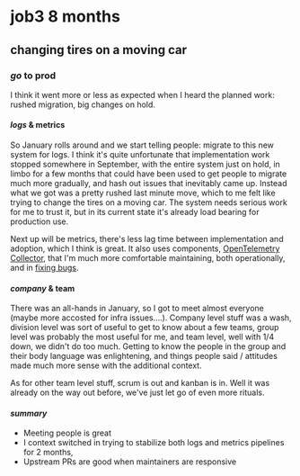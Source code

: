 # job3 8 months

## changing tires on a moving car

### _go_ to prod

I think it went more or less as expected when I heard the planned work:
rushed migration,
big changes on hold.

#### _logs_ & metrics

So January rolls around and we start telling people:
migrate to this new system for logs.
I think it's quite unfortunate that implementation work stopped somewhere in September,
with the entire system just on hold,
in limbo for a few months that could have been used to get people to migrate much more gradually,
and hash out issues that inevitably came up.
Instead what we got was a pretty rushed last minute move,
which to me felt like trying to change the tires on a moving car.
The system needs serious work for me to trust it,
but in its current state it's already load bearing for production use.

Next up will be metrics,
there's less lag time between implementation and adoption,
which I think is great.
It also uses components, [OpenTelemetry Collector],
that I'm much more comfortable maintaining,
both operationally, and in [fixing bugs].

#### _company_ & team

There was an all-hands in January,
so I got to meet almost everyone
(maybe more accosted for infra issues....).
Company level stuff was a wash,
division level was sort of useful to get to know about a few teams,
group level was probably the most useful for me,
and team level, well with 1/4 down, we didn't do too much.
Getting to know the people in the group and their body language was enlightening,
and things people said / attitudes made much more sense with the additional context.

As for other team level stuff,
scrum is out and kanban is in.
Well it was already on the way out before,
we've just let go of even more rituals.

#### _summary_

- Meeting people is great
- I context switched in trying to stabilize both logs and metrics pipelines for 2 months,
- Upstream PRs are good when maintainers are responsive

[OpenTelemetry Collector]: https://opentelemetry.io/docs/collector/
[fixing bugs]: https://github.com/open-telemetry/opentelemetry-collector-contrib/pulls?q=is%3Apr+author%3Aseankhliao

